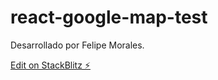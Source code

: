 # react-google-map-test

Desarrollado por Felipe Morales.

[Edit on StackBlitz ⚡️](https://stackblitz.com/edit/react-google-map-test)
